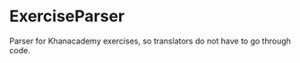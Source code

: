 ExerciseParser
==============

Parser for Khanacademy exercises, so translators do not have to go through code.